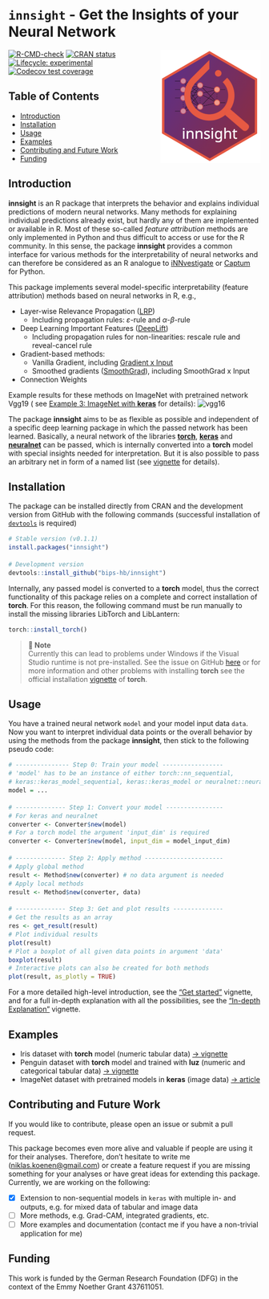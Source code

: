 
# `innsight` - Get the Insights of your Neural Network

<a href='https://bips-hb.github.io/innsight/'><img src='man/figures/logo.png' align="right" width="200" /></a>

<!-- badges: start -->

[![R-CMD-check](https://github.com/bips-hb/innsight/actions/workflows/R-CMD-check.yaml/badge.svg)](https://github.com/bips-hb/innsight/actions/workflows/R-CMD-check.yaml)
[![CRAN
status](https://www.r-pkg.org/badges/version/innsight)](https://CRAN.R-project.org/package=innsight)
[![Lifecycle:
experimental](https://img.shields.io/badge/lifecycle-experimental-orange.svg)](https://lifecycle.r-lib.org/articles/stages.html#experimental)
[![Codecov test
coverage](https://codecov.io/gh/bips-hb/innsight/branch/master/graph/badge.svg)](https://app.codecov.io/gh/bips-hb/innsight?branch=master)
<!-- badges: end -->

## Table of Contents

- [Introduction](#introduction)
- [Installation](#installation)
- [Usage](#usage)
- [Examples](#examples)
- [Contributing and Future Work](#contributing-and-future-work)
- [Funding](#funding)

## Introduction

**innsight** is an R package that interprets the behavior and explains
individual predictions of modern neural networks. Many methods for
explaining individual predictions already exist, but hardly any of them
are implemented or available in R. Most of these so-called *feature
attribution* methods are only implemented in Python and thus difficult
to access or use for the R community. In this sense, the package
**innsight** provides a common interface for various methods for the
interpretability of neural networks and can therefore be considered as
an R analogue to
[iNNvestigate](https://github.com/albermax/innvestigate) or
[Captum](https://captum.ai/) for Python.

This package implements several model-specific interpretability (feature
attribution) methods based on neural networks in R, e.g.,

- Layer-wise Relevance Propagation
  ([LRP](https://doi.org/10.1371/journal.pone.0130140))
  - Including propagation rules: $\varepsilon$-rule and
    $\alpha$-$\beta$-rule
- Deep Learning Important Features
  ([DeepLift](https://arxiv.org/abs/1704.02685))
  - Including propagation rules for non-linearities: rescale rule and
    reveal-cancel rule
- Gradient-based methods:
  - Vanilla Gradient, including [Gradient x
    Input](https://www.jmlr.org/papers/v11/baehrens10a.html)
  - Smoothed gradients ([SmoothGrad](https://arxiv.org/abs/1706.03825)),
    including SmoothGrad x Input
- Connection Weights

Example results for these methods on ImageNet with pretrained network
Vgg19 ( see [Example 3: ImageNet with
**keras**](https://bips-hb.github.io/innsight/articles/Example_3_imagenet.html)
for details):
![vgg16](https://github.com/bips-hb/innsight/blob/master/man/images/Vgg19_result.png?raw=true)

The package **innsight** aims to be as flexible as possible and
independent of a specific deep learning package in which the passed
network has been learned. Basically, a neural network of the libraries
[**torch**](https://torch.mlverse.org/),
[**keras**](https://tensorflow.rstudio.com/) and
[**neuralnet**](https://CRAN.R-project.org/package=neuralnet) can be
passed, which is internally converted into a **torch** model with
special insights needed for interpretation. But it is also possible to
pass an arbitrary net in form of a named list (see
[vignette](https://bips-hb.github.io/innsight/articles/detailed_overview.html#model-as-named-list)
for details).

## Installation

The package can be installed directly from CRAN and the development
version from GitHub with the following commands (successful installation
of [`devtools`](https://www.r-project.org/nosvn/pandoc/devtools.html) is
required)

``` r
# Stable version (v0.1.1)
install.packages("innsight")

# Development version
devtools::install_github("bips-hb/innsight")
```

Internally, any passed model is converted to a **torch** model, thus the
correct functionality of this package relies on a complete and correct
installation of **torch**. For this reason, the following command must
be run manually to install the missing libraries LibTorch and
LibLantern:

``` r
torch::install_torch()
```

> **📝 Note**  
> Currently this can lead to problems under Windows if the Visual Studio
> runtime is not pre-installed. See the issue on GitHub
> [here](https://github.com/mlverse/torch/issues/246#issuecomment-695097121)
> or for more information and other problems with installing **torch**
> see the official installation
> [vignette](https://CRAN.R-project.org/package=torch/vignettes/installation.html)
> of **torch**.

## Usage

You have a trained neural network `model` and your model input data
`data`. Now you want to interpret individual data points or the overall
behavior by using the methods from the package **innsight**, then stick
to the following pseudo code:

``` r
# --------------- Step 0: Train your model -----------------
# 'model' has to be an instance of either torch::nn_sequential, 
# keras::keras_model_sequential, keras::keras_model or neuralnet::neuralnet
model = ...

# -------------- Step 1: Convert your model ----------------
# For keras and neuralnet
converter <- Converter$new(model)
# For a torch model the argument 'input_dim' is required
converter <- Converter$new(model, input_dim = model_input_dim)

# -------------- Step 2: Apply method ----------------------
# Apply global method
result <- Method$new(converter) # no data argument is needed
# Apply local methods
result <- Method$new(converter, data)

# -------------- Step 3: Get and plot results --------------
# Get the results as an array
res <- get_result(result)
# Plot individual results
plot(result)
# Plot a boxplot of all given data points in argument 'data' 
boxplot(result)
# Interactive plots can also be created for both methods
plot(result, as_plotly = TRUE)
```

For a more detailed high-level introduction, see the [“Get
started”](https://bips-hb.github.io/innsight/articles/innsight.html)
vignette, and for a full in-depth explanation with all the
possibilities, see the [“In-depth
Explanation”](https://bips-hb.github.io/innsight/articles/detailed_overview.html)
vignette.

## Examples

- Iris dataset with **torch** model (numeric tabular data) [→
  vignette](https://bips-hb.github.io/innsight/articles/Example_1_iris.html)
- Penguin dataset with **torch** model and trained with **luz** (numeric
  and categorical tabular data) [→
  vignette](https://bips-hb.github.io/innsight/articles/Example_2_penguin.html)
- ImageNet dataset with pretrained models in **keras** (image data) [→
  article](https://bips-hb.github.io/innsight/articles/Example_3_imagenet.html)

## Contributing and Future Work

If you would like to contribute, please open an issue or submit a pull
request.

This package becomes even more alive and valuable if people are using it
for their analyses. Therefore, don’t hesitate to write me
(<niklas.koenen@gmail.com>) or create a feature request if you are
missing something for your analyses or have great ideas for extending
this package. Currently, we are working on the following:

- [x] Extension to non-sequential models in `keras` with multiple in-
  and outputs, e.g. for mixed data of tabular and image data
- [ ] More methods, e.g. Grad-CAM, integrated gradients, etc.
- [ ] More examples and documentation (contact me if you have a
  non-trivial application for me)

## Funding

This work is funded by the German Research Foundation (DFG) in the
context of the Emmy Noether Grant 437611051.
